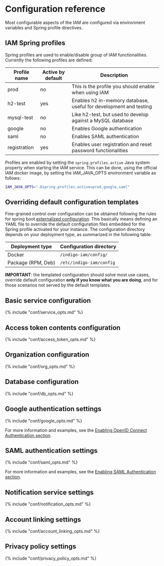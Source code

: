 # Configuration reference

Most configurable aspects of the IAM are configured via environment variables
and Spring profile directives.


## IAM Spring profiles

Spring profiles are used to enable/disable group of IAM functionalities.
Currently the following profiles are defined:

| Profile name   | Active by default   | Description                                                       |
| -------------- | ------------------- | -------------                                                     |
| prod           | no                  | This is the profile you should enable when using IAM              |
| h2-test        | yes                 | Enables h2 in-memory database, useful for development and testing |
| mysql-test     | no                  | Like h2-test, but used to develop against a MySQL database        |
| google         | no                  | Enables Google authentication                                     |
| saml           | no                  | Enables SAML authentication                                       |
| registration   | yes                 | Enables user registration and reset password functionalities      |

Profiles are enabled by setting the `spring.profiles.active` Java system
property when starting the IAM service. This can be done, using the official
IAM docker image, by setting the IAM_JAVA_OPTS environment variable as follows:

```bash
IAM_JAVA_OPTS="-Dspring.profiles.active=prod,google,saml"
```

## Overriding default configuration templates

Fine-grained control over configuration can be obtained following the rules for
spring boot [externalized configuration][spring-boot-conf-rules].
This basically means defining an YAML file to override the default
configuration files embedded for the Spring profile activated for your
instance.  The configuration directory depends on your deployment type, as
summarized in the following table:

| Deployment type | Configuration directory |
|-----------------|-------------------------|
| Docker | `/indigo-iam/config/` |
| Package (RPM, Deb) | `/etc/indigo-iam/config` |

**IMPORTANT**: the templated configuration should solve most use cases,
override default configuration **only if you know what you are doing**, and for
those scenarios not served by the default templates. 

## Basic service configuration 

{% include "conf/service_opts.md" %}

## Access token contents configuration 

{% include "conf/access_token_opts.md" %}

## Organization configuration

{% include "conf/org_opts.md" %}

## Database configuration

{% include "conf/db_opts.md" %}

## Google authentication settings

{% include "conf/google_opts.md" %}

For more information and examples, see the [Enabling OpenID Connect
Authentication section](oidc.md).

## SAML authentication settings

{% include "conf/saml_opts.md" %}

For more information and examples, see the [Enabling SAML Authentication
section](saml.md).

## Notification service settings

{% include "conf/notification_opts.md" %}

## Account linking settings

{% include "conf/account_linking_opts.md" %}

## Privacy policy settings

{% include "conf/privacy_policy_opts.md" %}


[spring-boot-conf-rules]: https://docs.spring.io/spring-boot/docs/1.3.8.RELEASE/reference/html/boot-features-external-config.html
